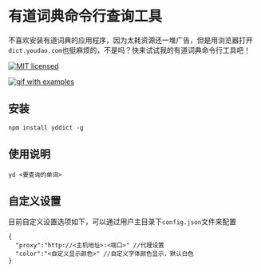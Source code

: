 # 有道词典命令行查询工具
不喜欢安装有道词典的应用程序，因为太耗资源还一堆广告，但是用浏览器打开`dict.youdao.com`也挺麻烦的，不是吗？快来试试我的有道词典命令行工具吧！

[![MIT licensed](https://img.shields.io/badge/license-MIT-blue.svg)](https://github.com/kenshinji/yddict/blob/master/LICENSE.txt)

[![gif with examples][examples-link]][examples-link]

## 安装

    npm install yddict -g

## 使用说明

    yd <要查询的单词>

## 自定义设置
  目前自定义设置选项如下，可以通过用户主目录下`config.json`文件来配置

    {
      "proxy":"http://<主机地址>:<端口>" //代理设置
      "color":"<自定义显示颜色>" //自定义字体颜色显示，默认白色
    }



[examples-link]:   https://raw.githubusercontent.com/kenshinji/yddict/master/example.gif
